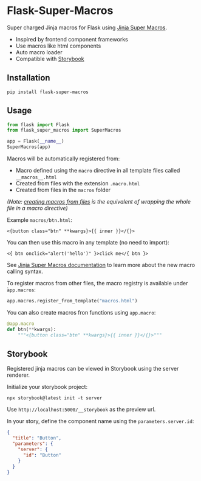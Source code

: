 # Flask-Super-Macros

Super charged Jinja macros for Flask using [Jinja Super Macros](https://github.com/hyperflask/jinja-super-macros).

- Inspired by frontend component frameworks
- Use macros like html components
- Auto macro loader
- Compatible with [Storybook](https://storybook.js.org/)

## Installation

    pip install flask-super-macros

## Usage

```python
from flask import Flask
from flask_super_macros import SuperMacros

app = Flask(__name__)
SuperMacros(app)
```

Macros will be automatically registered from:

 - Macro defined using the `macro` directive in all template files called `__macros__.html`
 - Created from files with the extension `.macro.html`
 - Created from files in the `macros` folder

*(Note: [creating macros from files]() is the equivalent of wrapping the whole file in a macro directive)*

Example `macros/btn.html`:

```
<{button class="btn" **kwargs}>{{ inner }}</{}>
```

You can then use this macro in any template (no need to import):

```
<{ btn onclick="alert('hello')" }>click me</{ btn }>
```

See [Jinja Super Macros documentation](https://github.com/hyperflask/jinja-super-macros?tab=readme-ov-file#new-macro-tags-syntax) to learn more about the new macro calling syntax.

To register macros from other files, the macro registry is available under ̀`app.macros`:

```python
app.macros.register_from_template("macros.html")
```

You can also create macros fron functions using `app.macro`:

```python
@app.macro
def btn(**kwargs):
    """<{button class="btn" **kwargs}>{{ inner }}</{}>"""
```

## Storybook

Registered jinja macros can be viewed in Storybook using the server renderer.

Initialize your storybook project:

    npx storybook@latest init -t server

Use `http://localhost:5000/__storybook` as the preview url.

In your story, define the component name using the `parameters.server.id`:

```json
{
  "title": "Button",
  "parameters": {
    "server": {
      "id": "Button"
    }
  }
}
```
